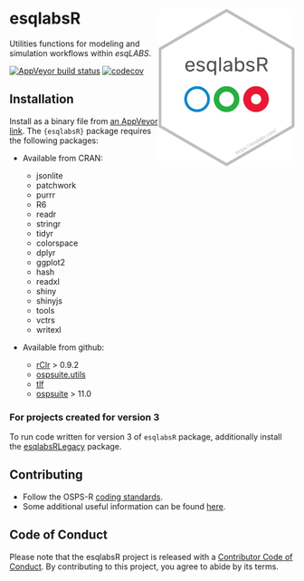 # esqlabsR <img src="man/figures/logo.png" align="right" width="240" />

Utilities functions for modeling and simulation workflows within *esqLABS*. 

<!-- badges: start -->

  [![AppVeyor build status](https://ci.appveyor.com/api/projects/status/github/esqlabs/esqlabsr?branch=develop&svg=true)](https://ci.appveyor.com/project/StephanSchaller/esqlabsr/branch/develop)
  [![codecov](https://codecov.io/gh/esqlabs/esqlabsr/branch/develop/graph/badge.svg)](https://codecov.io/gh/esqlabs/esqlabsr)
  
<!-- badges: end -->

## Installation

Install as a binary file from [an AppVeyor link](https://ci.appveyor.com/project/StephanSchaller/esqlabsr/build/artifacts). The `{esqlabsR}` package requires the following packages: 

* Available from CRAN:
    * jsonlite
    * patchwork
    * purrr
    * R6
    * readr
    * stringr
    * tidyr
    * colorspace
    * dplyr
    * ggplot2
    * hash
    * readxl
    * shiny
    * shinyjs
    * tools
    * vctrs
    * writexl

* Available from github: 
    * [rClr](https://github.com/Open-Systems-Pharmacology/rClr/) > 0.9.2
    * [ospsuite.utils](https://github.com/Open-Systems-Pharmacology/OSPSuite.RUtils)
    * [tlf](https://github.com/Open-Systems-Pharmacology/TLF-Library)
    * [ospsuite](https://github.com/Open-Systems-Pharmacology/OSPSuite-R) > 11.0
  
### For projects created for version 3

To run code written for version 3 of `esqlabsR` package, additionally install the
[esqlabsRLegacy](https://github.com/esqLABS/esqlabsRLegacy) package.

## Contributing

- Follow the OSPS-R [coding standards](https://github.com/Open-Systems-Pharmacology/Suite/blob/develop/CODING_STANDARDS_R.md).
- Some additional useful information can be found [here](https://github.com/Open-Systems-Pharmacology/OSPSuite-R/wiki/Developer-How-To's).

## Code of Conduct

  Please note that the esqlabsR project is released with a [Contributor Code of Conduct](https://contributor-covenant.org/version/2/0/CODE_OF_CONDUCT.html). By contributing to this project, you agree to abide by its terms.
